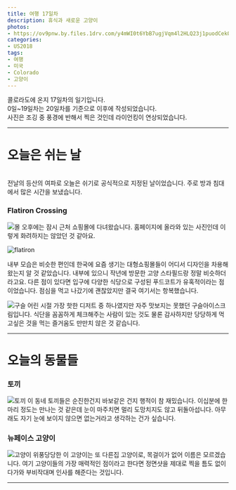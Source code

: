 ```yaml
---
title: 여행 17일차
description: 휴식과 새로운 고양이
photos:
- https://ov9pnw.by.files.1drv.com/y4mWI0t6YbB7ugjVqm4l2HLQ23j1puodCekOLBHnHPFxJifExHq3J6z2k637m4jTK4xBiOHMERE-S1Sj3JBDeDs1ZkZvaau-jkZi_wuQo9mpD8ppJSB9HL3Sdh9S_vdvG0KRuvnjmpUYwsUNSlVV4ZWmxCKyO2WtjmTTfmS6oVRqtsrnnTWFSUN23S3hNkg7-YpUkK50AOTrEROdSvYhcmnRQ?width=1024&height=768&cropmode=none
categories:
- US2018
tags:
- 여행
- 미국
- Colorado
- 고양이
---
```


콜로라도에 온지 17일차의 일기입니다.<br/>
0일~19일차는 20일차를 기준으로 이후에 작성되었습니다.<br/>
사진은 조깅 중 풍경에 반해서 찍은 것인데 라이언킹이 연상되었습니다.

---
# 오늘은 쉬는 날
<br/>
전날의 등산의 여파로 오늘은 쉬기로 공식적으로 지정된 날이었습니다. 주로 방과 침대에서 많은 시간을 보냈습니다.

### Flatiron Crossing
![몰](http://assets.macerichepicenter.com/FileManager/Corporate/Albums/Macerich/509/flatiron_2.jpg)
오후에는 잠시 근처 쇼핑몰에 다녀왔습니다. 홈페이지에 올라와 있는 사진인데 이렇게 화려하지는 않았던 것 같아요.

![flatiron](http://assets.macerichepicenter.com/FileManager/Corporate/Albums/Macerich/509/flatiron_3.jpg)

내부 모습은 비슷한 편인데 한국에 요즘 생기는 대형쇼핑몰들이 어디서 디자인을 차용해왔는지 알 것 같았습니다. 내부에 있으니 작년에 방문한 고양 스타필드랑 정말 비슷하더라고요. 다른 점이 있다면 입구에 다양한 식당으로 구성된 푸드코트가 유혹적이라는 점이었습니다. 점심을 먹고 나갔기에 괜찮았지만 결국 여기서는 항복했습니다.

![구슬](https://qdeawg.by.files.1drv.com/y4msnpNGhVq-r87Ud2Ah-ldaBe8HV_fPMUHwXagkgnAUWn0LkHqo5TR_iJ7gmNIgL55tZRlICUx8_Xol2yTuZLYbnKpl-034bHVq3J4BZTAjyX1FWZ26SsDfq-ok9XRhsA1hmWKVA0K2QO6FU5aydYk-XMxpE6VX06JQwZU8lcTqTpZe5mcOA1FPWYLf-XOs5A4u3ieWrLiz3It6dBT1VvCog?width=495&height=660&cropmode=none)
어린 시절 가장 핫한 디저트 중 하나였지만 자주 맛보지는 못했던 구슬아이스크림입니다. 식단을 꼼꼼하게 체크해주는 사람이 있는 것도 물론 감사하지만 당당하게 먹고싶은 것을 먹는 즐거움도 만만치 않은 것 같습니다.



---

# 오늘의 동물들

### 토끼
![토끼](https://yuvqfw.by.files.1drv.com/y4mukIX9w-IUw3gGE5ZsllcrcA0Oov1top6CnXCRRl6YwtZDXMBFHTmIhFVmM_CtrJ6hu2-M-vLlGos8hopTHNnLpIiOPZYsYot3YCDnJOjd5nFrjqqs2niwQj7L6O1pGL0CtVff66IqvIrFVLDh0j-NkvNKEGisDchk0i_fDPRIbFiRn_IEw9YIA7uB5HY_ZsiTrKhH_zsUmpnG54Y3xkdOQ?width=495&height=660&cropmode=none)
이 동네 토끼들은 순진한건지 바보같은 건지 행적이 참 재밌습니다. 이십분에 한마리 정도는 만나는 것 같은데 눈이 마주치면 멀리 도망치지도 않고 뒤돌아섭니다. 아무래도 자기 눈에 보이지 않으면 없는거라고 생각하는 건가 싶습니다.

### 뉴페이스 고양이
![고양이](https://q6anza.by.files.1drv.com/y4mo0tcOlQzJTHIZiQFvbImbY1t9pc1xql5ncRk_Ch_IVVZKarze6FBcV5EmznxRZv2qptbMHhJ_HX88exrVM6IJLH0UmLjb5g0g1-OPLMEe7SAHn5juoI4No4kxYgg_VXehzXDLGA6hqdcpUSzmQ0ojf437SQfKpMDGM6IpGvTI6clU10tve8GhdH8Ss62HJ-BAjLdxEI0piXBlVt-5QzOhA?width=495&height=660&cropmode=none)
위풍당당한 이 고양이는 또 다른집 고양이로, 목걸이가 없어 이름은 모르겠습니다. 여기 고양이들의 가장 매력적인 점이라고 한다면 정면샷을 제대로 찍을 틈도 없이 다가와 부비작대며 인사를 해준다는 것입니다.

----
